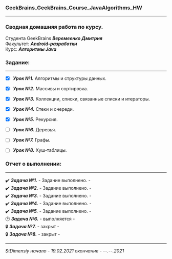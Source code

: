 ### GeekBrains_GeekBrains_Course_JavaAlgorithms_HW
---
### Сводная домашняя работа по курсу.
Студента GeekBrains ***Веремеенко Дмитрия***    
Факультет: ***Android-разработки***    
Курс: ***Алгоритмы Java***
### Задание:
---
- [X] ***Урок №1.*** Алгоритмы и структуры данных.
- [X] ***Урок №2.*** Массивы и сортировка.
- [X] ***Урок №3.*** Коллекции, списки, связанные списки и итераторы.
- [X] ***Урок №4.*** Стеки и очереди.
- [X] ***Урок №5.*** Рекурсия.
- [ ] ***Урок №6.*** Деревья.
- [ ] ***Урок №7.*** Графы.
- [ ] ***Урок №8.*** Хуш-таблицы.


### Отчет о выполнении:
---    
:heavy_check_mark: ***Задача №1.***	 - Задание выполнено. -        
:heavy_check_mark: ***Задача №2.***	 - Задание выполнено. -    
:heavy_check_mark: ***Задача №3.***	 - Задание выполнено. -    
:heavy_check_mark: ***Задача №4.***	 - Задание выполнено. -    
:heavy_check_mark: ***Задача №5.***	 - Задание выполнено. -    
:clock2: ***Задача №6.***	 - выполняется -    
:lock: ***Задача №7.***	 - закрыт -    
:lock: ***Задача №8.***	 - закрыт -
      
---   

*StDimensiy начало - 19.02.2021 окончание - --.--.2021*
